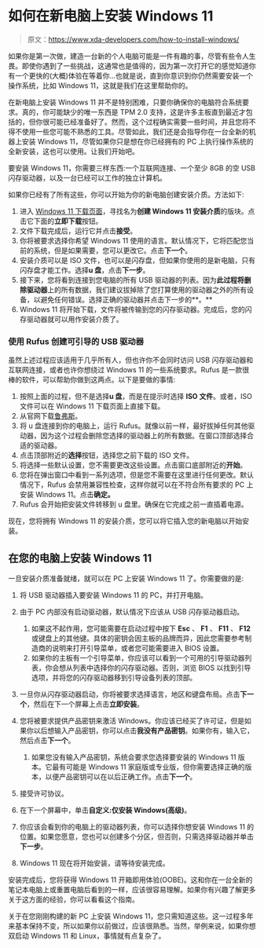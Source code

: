 # 如何在新电脑上安装 Windows 11

> 原文：<https://www.xda-developers.com/how-to-install-windows/>

如果你是第一次做，建造一台新的个人电脑可能是一件有趣的事，尽管有些令人生畏。即使你遇到了一些挑战，这通常也是值得的，因为第一次打开它的感觉知道你有一个更快的(大概)体验在等着你...也就是说，直到你意识到你仍然需要安装一个操作系统，比如 Windows 11，这就是我们在这里帮助你的。

在新电脑上安装 Windows 11 并不是特别困难，只要你确保你的电脑符合系统要求。真的，你可能缺少的唯一东西是 TPM 2.0 支持，这是许多主板直到最近才包括的，但你很可能已经准备好了。然而，这个过程确实需要一些时间，并且您将不得不使用一些您可能不熟悉的工具。尽管如此，我们还是会指导你在一台全新的机器上安装 Windows 11，尽管如果你只是想在你已经拥有的 PC 上执行操作系统的全新安装，这也可以使用。让我们开始吧。

要安装 Windows 11，你需要三样东西:一个互联网连接、一个至少 8GB 的空 USB 闪存驱动器，以及一台已经可以工作的独立计算机。

如果你已经有了所有这些，你可以开始为你的新电脑创建安装介质。方法如下:

1.  进入 [Windows 11 下载页面](https://www.microsoft.com/en-us/software-download/windows11)，寻找名为**创建 Windows 11 安装介质**的版块。点击它下面的**立即下载**按钮。
2.  文件下载完成后，运行它并点击**接受**。
3.  你将被要求选择你希望 Windows 11 使用的语言。默认情况下，它将匹配您当前的系统，但是如果需要，您可以更改它。点击**下一个**。
4.  安装介质可以是 ISO 文件，也可以是闪存盘，但如果你使用的是新电脑，只有闪存盘才能工作。选择**u 盘**，点击**下一步**。
5.  接下来，您将看到连接到您电脑的所有 USB 驱动器的列表。因为**此过程将删除驱动器**上的所有数据，我们建议拔掉除了您打算使用的驱动器之外的所有设备，以避免任何错误。选择正确的驱动器并点击下一步的**。**
6.  Windows 11 将开始下载，文件将被传输到您的闪存驱动器。完成后，您的闪存驱动器就可以用作安装介质了。

### 使用 Rufus 创建可引导的 USB 驱动器

虽然上述过程应该适用于几乎所有人，但也许你不会同时访问 USB 闪存驱动器和互联网连接，或者也许你想绕过 Windows 11 的一些系统要求。Rufus 是一款很棒的软件，可以帮助你做到这两点。以下是要做的事情:

1.  按照上面的过程，但不是选择**u 盘**，而是在提示时选择 **ISO 文件**。或者，ISO 文件可以在 Windows 11 下载页面上直接下载。
2.  从官网下载[鲁弗斯](https://rufus.ie/en/)。
3.  将 u 盘连接到你的电脑上，运行 Rufus。就像以前一样，最好拔掉任何其他驱动器，因为这个过程会删除您选择的驱动器上的所有数据。在窗口顶部选择合适的驱动器。
4.  点击顶部附近的**选择**按钮，选择您之前下载的 ISO 文件。
5.  将选择一些默认设置，您不需要更改这些设置。点击窗口底部附近的**开始**。
6.  您将在弹出窗口中看到一系列选项，但是您不需要在这里进行任何更改。默认情况下，Rufus 会禁用兼容性检查，这样你就可以在不符合所有要求的 PC 上安装 Windows 11。点击**确定。**
7.  Rufus 会开始把安装文件转移到 u 盘里。确保在它完成之前一直插着电源。

现在，您将拥有 Windows 11 的安装介质，您可以将它插入您的新电脑以开始安装。

## 在您的电脑上安装 Windows 11

一旦安装介质准备就绪，就可以在 PC 上安装 Windows 11 了。你需要做的是:

1.  将 USB 驱动器插入要安装 Windows 11 的 PC，并打开电脑。
2.  由于 PC 内部没有启动驱动器，默认情况下应该从 USB 闪存驱动器启动。
    1.  如果这不起作用，您可能需要在启动过程中按下 **Esc** 、 **F1** 、 **F11** 、 **F12** 或键盘上的其他键。具体的密钥会因主板的品牌而异，因此您需要参考制造商的说明来打开引导菜单，或者您可能需要进入 BIOS 设置。
    2.  如果你的主板有一个引导菜单，你应该可以看到一个可用的引导驱动器列表，你会想从列表中选择你的闪存驱动器。否则，浏览 BIOS 以找到引导选项，并将您的闪存驱动器移到引导设备列表的顶部。

3.  一旦你从闪存驱动器启动，你将被要求选择语言，地区和键盘布局。点击**下一个**，然后在下一个屏幕上点击**立即安装**。
4.  您将被要求提供产品密钥来激活 Windows。你应该已经买了许可证，但是如果你以后想输入产品密钥，你可以点击**我没有产品密钥**。如果你有，输入它，然后点击**下一个**。
    1.  如果您没有输入产品密钥，系统会要求您选择要安装的 Windows 11 版本。它最有可能是 Windows 11 家庭版或专业版，但你需要选择正确的版本，以便产品密钥可以在以后正确工作。点击**下一个**。

5.  接受许可协议。
6.  在下一个屏幕中，单击**自定义:仅安装 Windows(高级)**。
7.  你应该会看到你的电脑上的驱动器列表，你可以选择你想安装 Windows 11 的位置。如果您愿意，您也可以创建多个分区，但否则，只需选择驱动器并单击**下一步**。
8.  Windows 11 现在将开始安装，请等待安装完成。

安装完成后，您将获得 Windows 11 开箱即用体验(OOBE)。这和你在一台全新的笔记本电脑上或重置电脑后看到的一样，应该很容易理解。如果你有兴趣了解更多关于这方面的经验，你可以看看这个指南。

关于在您刚刚构建的新 PC 上安装 Windows 11，您只需知道这些。这一过程多年来基本保持不变，所以如果你以前做过，应该很熟悉。当然，举例来说，如果你想双启动 Windows 11 和 Linux，事情就有点复杂了。